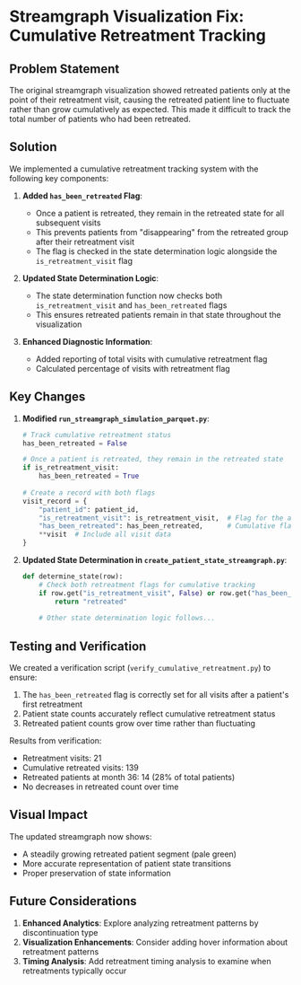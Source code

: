 # Streamgraph Visualization Fix: Cumulative Retreatment Tracking

## Problem Statement

The original streamgraph visualization showed retreated patients only at the point of their retreatment visit, causing the retreated patient line to fluctuate rather than grow cumulatively as expected. This made it difficult to track the total number of patients who had been retreated.

## Solution

We implemented a cumulative retreatment tracking system with the following key components:

1. **Added `has_been_retreated` Flag**:
   - Once a patient is retreated, they remain in the retreated state for all subsequent visits
   - This prevents patients from "disappearing" from the retreated group after their retreatment visit
   - The flag is checked in the state determination logic alongside the `is_retreatment_visit` flag

2. **Updated State Determination Logic**:
   - The state determination function now checks both `is_retreatment_visit` and `has_been_retreated` flags
   - This ensures retreated patients remain in that state throughout the visualization

3. **Enhanced Diagnostic Information**:
   - Added reporting of total visits with cumulative retreatment flag
   - Calculated percentage of visits with retreatment flag

## Key Changes

1. **Modified `run_streamgraph_simulation_parquet.py`**:
   ```python
   # Track cumulative retreatment status
   has_been_retreated = False
   
   # Once a patient is retreated, they remain in the retreated state
   if is_retreatment_visit:
       has_been_retreated = True
       
   # Create a record with both flags
   visit_record = {
       "patient_id": patient_id,
       "is_retreatment_visit": is_retreatment_visit,  # Flag for the actual retreatment visit
       "has_been_retreated": has_been_retreated,      # Cumulative flag for all visits after retreatment
       **visit  # Include all visit data
   }
   ```

2. **Updated State Determination in `create_patient_state_streamgraph.py`**:
   ```python
   def determine_state(row):
       # Check both retreatment flags for cumulative tracking
       if row.get("is_retreatment_visit", False) or row.get("has_been_retreated", False):
           return "retreated"
       
       # Other state determination logic follows...
   ```

## Testing and Verification

We created a verification script (`verify_cumulative_retreatment.py`) to ensure:

1. The `has_been_retreated` flag is correctly set for all visits after a patient's first retreatment
2. Patient state counts accurately reflect cumulative retreatment status
3. Retreated patient counts grow over time rather than fluctuating

Results from verification:
- Retreatment visits: 21
- Cumulative retreated visits: 139
- Retreated patients at month 36: 14 (28% of total patients)
- No decreases in retreated count over time

## Visual Impact

The updated streamgraph now shows:
- A steadily growing retreated patient segment (pale green)
- More accurate representation of patient state transitions
- Proper preservation of state information

## Future Considerations

1. **Enhanced Analytics**: Explore analyzing retreatment patterns by discontinuation type
2. **Visualization Enhancements**: Consider adding hover information about retreatment patterns
3. **Timing Analysis**: Add retreatment timing analysis to examine when retreatments typically occur